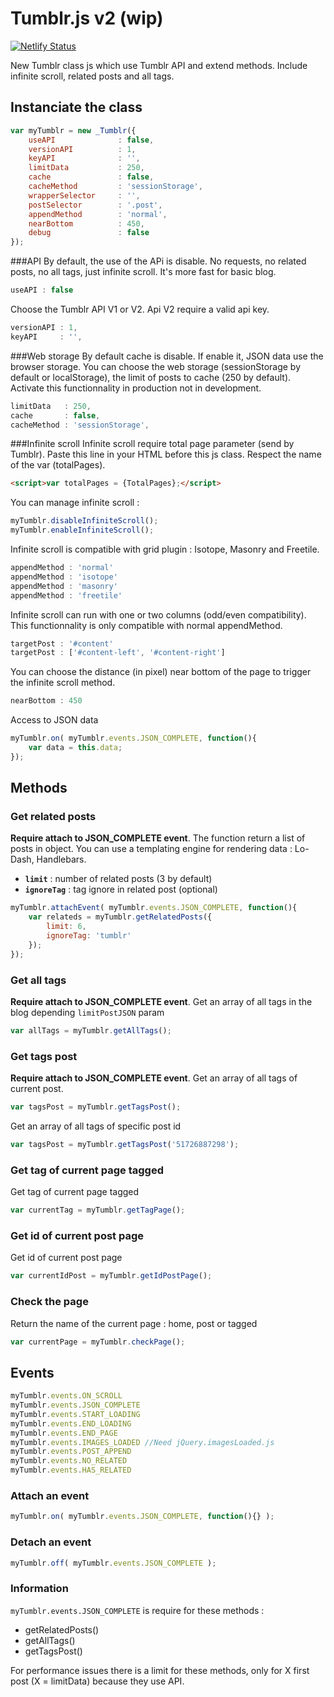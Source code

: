 # Tumblr.js v2 (wip)

[![Netlify Status](https://api.netlify.com/api/v1/badges/cfe5ccb9-b063-4ca0-81d7-9492bfae8754/deploy-status)](https://app.netlify.com/sites/tumblrjs/deploys)

New Tumblr class js which use Tumblr API and extend methods. Include infinite scroll, related posts and all tags.

Instanciate the class
--------------------------------------

```javascript
var myTumblr = new _Tumblr({
    useAPI              : false,
    versionAPI          : 1,
    keyAPI              : '',
    limitData           : 250,
    cache               : false,
    cacheMethod         : 'sessionStorage',
    wrapperSelector     : '',
    postSelector        : '.post',
    appendMethod        : 'normal',
    nearBottom          : 450,
    debug               : false
});
```

###API
By default, the use of the APi is disable. No requests, no related posts, no all tags, just infinite scroll. It's more fast for basic blog.

```javascript
useAPI : false
```

Choose the Tumblr API V1 or V2. Api V2 require a valid api key.

```javascript
versionAPI : 1,
keyAPI     : '',
```

###Web storage
By default cache is disable. If enable it, JSON data use the browser storage. You can choose the web storage (sessionStorage by default or localStorage), the limit of posts to cache (250 by default). Activate this functionnality in production not in development.

```javascript
limitData   : 250,
cache       : false,
cacheMethod : 'sessionStorage',
```

###Infinite scroll
Infinite scroll require total page parameter (send by Tumblr). Paste this line in your HTML before this js class. Respect the name of the var (totalPages).

```html
<script>var totalPages = {TotalPages};</script>
```

You can manage infinite scroll :

```javascript
myTumblr.disableInfiniteScroll();
myTumblr.enableInfiniteScroll();
```

Infinite scroll is compatible with grid plugin : Isotope, Masonry and Freetile.

```javascript
appendMethod : 'normal'
appendMethod : 'isotope'
appendMethod : 'masonry'
appendMethod : 'freetile'
```

Infinite scroll can run with one or two columns (odd/even compatibility). This functionnality is only compatible with normal appendMethod.

```javascript
targetPost : '#content'
targetPost : ['#content-left', '#content-right']
```

You can choose the distance (in pixel) near bottom of the page to trigger the infinite scroll method.

```javascript
nearBottom : 450
```

Access to JSON data

```javascript
myTumblr.on( myTumblr.events.JSON_COMPLETE, function(){
    var data = this.data;
});
```

## Methods

### Get related posts

**Require attach to JSON_COMPLETE event**. The function return a list of posts in object. You can use a templating engine for rendering data : Lo-Dash, Handlebars.

- **`limit`** : number of related posts (3 by default)
- **`ignoreTag`** : tag ignore in related post (optional)

```javascript
myTumblr.attachEvent( myTumblr.events.JSON_COMPLETE, function(){
    var relateds = myTumblr.getRelatedPosts({
        limit: 6,
        ignoreTag: 'tumblr'
    });
});
```

### Get all tags

**Require attach to JSON_COMPLETE event**. Get an array of all tags in the blog depending `limitPostJSON` param

```javascript
var allTags = myTumblr.getAllTags();
```

### Get tags post

**Require attach to JSON_COMPLETE event**. Get an array of all tags of current post.

```javascript
var tagsPost = myTumblr.getTagsPost();
```

Get an array of all tags of specific post id

```javascript
var tagsPost = myTumblr.getTagsPost('51726887298');
```

### Get tag of current page tagged

Get tag of current page tagged

```javascript
var currentTag = myTumblr.getTagPage();
```

### Get id of current post page

Get id of current post page

```javascript
var currentIdPost = myTumblr.getIdPostPage();
```

### Check the page

Return the name of the current page : home, post or tagged

```javascript
var currentPage = myTumblr.checkPage();
```

## Events

```javascript
myTumblr.events.ON_SCROLL
myTumblr.events.JSON_COMPLETE
myTumblr.events.START_LOADING
myTumblr.events.END_LOADING
myTumblr.events.END_PAGE
myTumblr.events.IMAGES_LOADED //Need jQuery.imagesLoaded.js
myTumblr.events.POST_APPEND
myTumblr.events.NO_RELATED
myTumblr.events.HAS_RELATED
```

### Attach an event

```javascript
myTumblr.on( myTumblr.events.JSON_COMPLETE, function(){} );
```

### Detach an event

```javascript
myTumblr.off( myTumblr.events.JSON_COMPLETE );
```

### Information

`myTumblr.events.JSON_COMPLETE` is require for these methods :
- getRelatedPosts()
- getAllTags()
- getTagsPost()

For performance issues there is a limit for these methods, only for X first post (X = limitData) because they use API.
